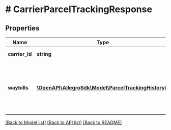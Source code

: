 # # CarrierParcelTrackingResponse

## Properties

Name | Type | Description | Notes
------------ | ------------- | ------------- | -------------
**carrier_id** | **string** | Carrier identifier. |
**waybills** | [**\OpenAPI\AllegroSdk\Model\ParcelTrackingHistory[]**](ParcelTrackingHistory.md) | Allegro parcel tracking history for multiple tracking numbers (waybills). |

[[Back to Model list]](../../README.md#models) [[Back to API list]](../../README.md#endpoints) [[Back to README]](../../README.md)
